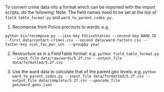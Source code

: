 To convert crime data into a format which can be imported with the import scripts, do the following:
Note: The field names need to be set at the top of `field_table_format.py` and `ward_to_parent_codes.py`.

1. Recompose from Police precincts to wards:
e.g.

```python bin/recompose.py --join-key PoliceStation --second-key WARD_ID --first data/contact-crimes.csv --second data/ward-factors.csv --factor-key scal_fac_per_int  --groupby year```

2. Restructure as in a FieldTable format:
e.g.
```python field_table_format.py --input_file data/raw/wards/5.2f.csv --output_file data/formatted/5.2f.csv```

3. Use the ward data to calculate that of the parent geo levels:
e.g.
```python ward_to_parent_codes.py --input_file data/formatted/5.2f.csv --output_file data/complete/5.2f.csv --geocode_file geo/ward_geos.json```

